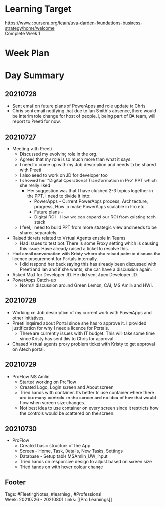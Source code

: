 # Learning Target  

https://www.coursera.org/learn/uva-darden-foundations-business-strategy/home/welcome  
Complete Week 1   
    

# Week Plan  

  

# Day Summary  

## 20210726
- Sent email on future plans of PowerApps and role update to Chris
- Chris sent email notifying that due to Ian Smith's absence, there would be interim role change for host of people. I, being part of BA team, will report to Preeti for now.

## 20210727
- Meeting with Preeti
	- Discussed my evolving role in the org.
	- Agreed that my role is so much more than what it says. 
	- I need to come up with my Job description and needs to be shared with Preeti
	- I also need to work on JD for developer too
	- I showed her "Digital Operational Transformation in Pro" PPT which she really liked
		- Her suggestion was that I have clubbed 2-3 topics together in the PPT. I need to divide it into:
			- PowerApps - Current PowerApps process, Architecture, progress, How to make PowerApps scalable in Pro etc.
			- Future plans - 
			- Digital ROI - How we can expand our ROI from existing tech stack
	- I feel, I need to build PPT from more strategic view and needs to be shared separately.
- Raised tickets related to Virtual Agents enable in Teams
	- Had issues to test bot. There is some Proxy setting which is causing this issue. Have already raised a ticket to resolve this.
- Had email conversation with Kristy where she raised point to discuss the licence procurement for Portals internally.
	- I did respond her back saying this has already been discussed with Preeti and Ian and if she wants, she can have a discussion again.
- Asked Matt for Developer JD. He did sent Apex Developer JD.
- PowerApps Catch-up
	- Normal discussion around Green Lemon, CAI, MS Amlin and HWI.

## 20210728
- Working on Job description of my current work with PowerApps and other initiatives.
- Preeti inquired about Portal since she has to approve it. I provided justification for why I need a licence for Portals. 
	- There are currently issues with IT budget. This will take some time since Kristy has sent this to Chris for approval.
- Chased Virtual agents proxy problem ticket with Kristy to get approval on Atech portal.


## 20210729
- ProFlow MS Amlin
	- Started working on ProFlow
	- Created Logo, Login screen and About screen
	- Tried hands with container. Its better to use container where there are too many controls on the screen and no idea of how that would flow when screen size changes.
	- Not best idea to use container on every screen since it restricts how the controls would be scattered on the screen.

## 20210730
- ProFlow
	- Created basic structure of the App
	- Screen - Home, Task, Details, New Tasks, Settings
	- Database - Setup table MSAmlin_UW_Input
	- Tried hands on responsive design to adjust based on screen size
	- Tried hands on with hover colour change

## Footer  
  

Tags: #FleetingNotes, #learning , #Professional  
Week: 20210726 - 20210801
Links: [[Pro Learnings]]

<!--stackedit_data:
eyJoaXN0b3J5IjpbOTc2Mjg2NzEsODc3Mzc4MjYzLC0xMzI4MD
g0NTQwLDEzNzUzMjAxMTYsLTE2NDk1NzUzMTldfQ==
-->